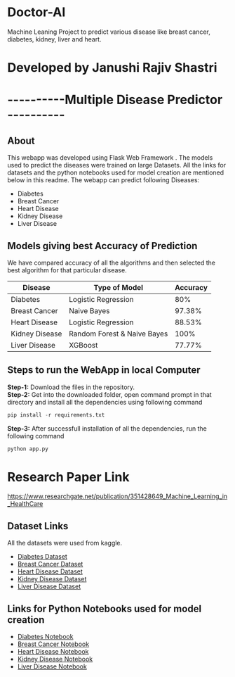 # Doctor-AI
Machine Leaning Project to predict various disease like breast cancer, diabetes, kidney, liver and heart.
# Developed by Janushi Rajiv Shastri

# ----------Multiple Disease Predictor ----------
## About
This webapp was developed using Flask Web Framework . The models used to predict the diseases were trained on large Datasets. All the links for datasets and the python notebooks used for model creation are mentioned below in this readme. The webapp can predict following Diseases:
* Diabetes
* Breast Cancer
* Heart Disease
* Kidney Disease
* Liver Disease


## Models giving best Accuracy of Prediction
We have compared accuracy of all the algorithms and then selected the best algorithm for that particular disease.

Disease | Type of Model | Accuracy
--- | --- | ---
Diabetes | Logistic Regression | 80%
Breast Cancer | Naive Bayes | 97.38%
Heart Disease | Logistic Regression | 88.53%
Kidney Disease | Random Forest & Naive Bayes | 100%
Liver Disease | XGBoost | 77.77%


## Steps to run the WebApp in local Computer
**Step-1:** Download the files in the repository.<br>
**Step-2:** Get into the downloaded folder, open command prompt in that directory and install all the dependencies using following command<br>
```python
pip install -r requirements.txt
```
**Step-3:** After successfull installation of all the dependencies, run the following command<br>
```python
python app.py
```
# Research Paper Link
https://www.researchgate.net/publication/351428649_Machine_Learning_in_HealthCare

## 
## Dataset Links
All the datasets were used from kaggle.
* [Diabetes Dataset](https://www.kaggle.com/uciml/pima-indians-diabetes-database)
* [Breast Cancer Dataset](https://www.kaggle.com/uciml/breast-cancer-wisconsin-data)
* [Heart Disease Dataset](https://www.kaggle.com/ronitf/heart-disease-uci)
* [Kidney Disease Dataset](https://www.kaggle.com/mansoordaku/ckdisease)
* [Liver Disease Dataset](https://www.kaggle.com/uciml/indian-liver-patient-records)


## Links for Python Notebooks used for model creation
* [Diabetes Notebook](https://github.com/JanushiShastri/Machine-Learning-in-HealthCare/blob/main/Python%20Notebooks/Diabetes_Prediction.ipynb)
* [Breast Cancer Notebook](https://github.com/JanushiShastri/Machine-Learning-in-HealthCare/blob/main/Python%20Notebooks/Cancer_Prediction.ipynb)
* [Heart Disease Notebook](https://github.com/JanushiShastri/Machine-Learning-in-HealthCare/blob/main/Python%20Notebooks/Heart_Disease_Prediction.ipynb)
* [Kidney Disease Notebook](https://github.com/JanushiShastri/Machine-Learning-in-HealthCare/blob/main/Python%20Notebooks/Kidney_Disease_Prediction.ipynb)
* [Liver Disease Notebook](https://github.com/JanushiShastri/Machine-Learning-in-HealthCare/blob/main/Python%20Notebooks/Liver_Disease_Prediction.ipynb)
